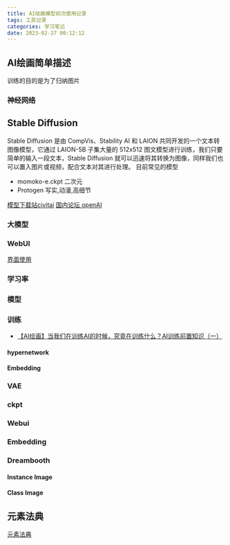 ```yaml
---
title: AI绘画模型初次使用记录
tags: 工具记录
categories: 学习笔记
date: 2023-02-27 00:12:12
---
```

## AI绘画简单描述
[](https://www.bilibili.com/video/BV1kF411F7G)


训练的目的是为了归纳图片
### 神经网络

## Stable Diffusion
Stable Diffusion 是由 CompVis、Stability AI 和 LAION 共同开发的一个文本转图像模型，它通过 LAION-5B 子集大量的 512x512 图文模型进行训练，我们只要简单的输入一段文本，Stable Diffusion 就可以迅速将其转换为图像，同样我们也可以置入图片或视频，配合文本对其进行处理。
目前常见的模型
- momoko-e.ckpt 二次元
- Protogen 写实,动漫,高细节

[模型下载站civitai](https://civitai.com/)
[国内论坛 openAI](https://openai.wiki/)
### 大模型
### WebUI
[界面使用](https://www.bilibili.com/video/BV1oN4y1A7g5)
### 学习率

### 模型

### 训练
- [【AI绘画】当我们在训练AI的时候，究竟在训练什么？AI训练前置知识（一）](https://www.bilibili.com/read/cv19249573)
#### hypernetwork 

#### Embedding

### VAE

### ckpt

### Webui

### Embedding

### Dreambooth
#### Instance Image
#### Class Image

## 元素法典
[元素法典](https://docs.qq.com/doc/DWHl3am5Zb05QbGVs?&u=468d0f59c953460da5a66ef71d02e4a1)
